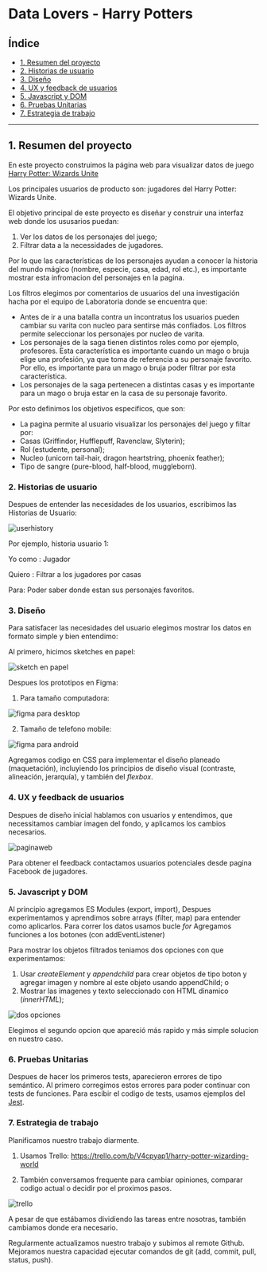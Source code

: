 # Data Lovers - Harry Potters

## Índice

* [1. Resumen del proyecto](#1-resumen-del-proyecto)
* [2. Historias de usuario](#2-historias-de-usuario)
* [3. Diseño](#3-diseño)
* [4. UX y feedback de usuarios](#4-UX-y-feedback-de-usuarios)
* [5. Javascript y DOM](#5-Javascript-y-DOM)
* [6. Pruebas Unitarias](#6-pruebas-Unitarias)
* [7. Estrategia de trabajo](#7-estrategia-de-trabajo)

***

## 1. Resumen del proyecto

En este proyecto construimos la página web para visualizar datos de juego [Harry Potter: Wizards Unite](https://www.wizardingworld.com)

Los principales usuarios de producto son: jugadores del Harry Potter: Wizards Unite.


El objetivo principal de este proyecto es diseñar y construir una interfaz web donde los ususarios puedan:
1) Ver los datos de los personajes del juego;
2) Filtrar data a la necessidades de jugadores.


Por lo que las características de los personajes ayudan a conocer la historia del mundo mágico (nombre, especie, casa, edad, rol etc.), es importante mostrar esta infromacion del personajes en la pagina.

Los filtros elegimos por comentarios de usuarios del una investigación hacha por el equipo de Laboratoria donde se encuentra que:
- Antes de ir a una batalla contra un incontratus los usuarios pueden cambiar su varita con nucleo para sentirse más confiados. Los filtros permite seleccionar los personajes por nucleo de varita. 
- Los personajes de la saga tienen distintos roles como por ejemplo, profesores. Esta característica es importante cuando un mago o bruja elige una profesión, ya que toma de referencia a su personaje favorito. Por ello, es importante para un mago o bruja poder filtrar por esta característica.
- Los personajes de la saga pertenecen a distintas casas y es importante para un mago o bruja estar en la casa de su personaje favorito.

Por esto definimos los objetivos especificos, que son:
- La pagina permite al usuario visualizar los personajes del juego y filtar por:
- Casas (Griffindor, Hufflepuff, Ravenclaw, Slyterin);
- Rol (estudente, personal);
- Nucleo (unicorn tail-hair, dragon heartstring, phoenix feather);
- Tipo de sangre (pure-blood, half-blood, muggleborn).


### 2. Historias de usuario

Despues de entender las necesidades de los usuarios, escribimos las Historias de Usuario:

![userhistory](https://github.com/ievastumpe/SCL012-data-lovers/blob/master/src/historiasDeUsuario.png?raw=true) 

Por ejemplo, historia usuario 1:

Yo como : Jugador

Quiero : Filtrar a los jugadores por casas

Para: Poder saber donde estan sus personajes favoritos.


### 3. Diseño

Para satisfacer las necesidades del usuario elegimos mostrar los datos en formato simple y bien entendimo:

Al primero, hicimos sketches en papel:

![sketch en papel](https://github.com/ievastumpe/SCL012-data-lovers/blob/master/src/scketch.png?raw=true)

Despues los prototipos en Figma:

1) Para tamaño computadora:

![figma para desktop](https://raw.githubusercontent.com/ievastumpe/SCL012-data-lovers/master/src/Figma_Desktop.png)

2) Tamaño de telefono mobile:

![figma para android](https://github.com/ievastumpe/SCL012-data-lovers/blob/master/src/prototipoParaAndroid.png?raw=true)

Agregamos codigo en CSS para implementar el diseño planeado (maquetación), incluyiendo los principios de diseño visual (contraste, alineación, jerarquía), y también del _flexbox_.

### 4. UX y feedback de usuarios

Despues de diseño inicial hablamos con usuarios y entendimos, que necessitamos cambiar imagen del fondo, y aplicamos los cambios necesarios. 

![paginaweb](https://github.com/ievastumpe/SCL012-data-lovers/blob/master/src/paginaweb.png?raw=true)

Para obtener el feedback contactamos usuarios potenciales desde pagina Facebook de jugadores. 

### 5. Javascript y DOM

Al principio agregamos ES Modules (export, import), 
Despues experimentamos y aprendimos sobre arrays (filter, map) para entender como aplicarlos. 
Para correr los datos usamos bucle _for_ 
Agregamos funciones a los botones (con addEventListener)

Para mostrar los objetos filtrados teniamos dos opciones con que experimentamos:
1) Usar _createElement_ y _appendchild_ para crear objetos de tipo boton y agregar imagen y nombre al este objeto usando appendChild;
o
2) Mostrar las imagenes y texto seleccionado con HTML dinamico (_innerHTML_);

![dos opciones](https://github.com/ievastumpe/SCL012-data-lovers/blob/master/src/dos%20opciones.png?raw=true)

Elegimos el segundo opcion que apareció más rapido y más simple solucion en nuestro caso. 


### 6. Pruebas Unitarias

Despues de hacer los primeros tests, aparecieron errores de tipo semántico. 
Al primero corregimos estos errores para poder continuar con tests de funciones. 
Para escibir el codigo de tests, usamos ejemplos del [Jest](https://jestjs.io/docs/en/using-matchers/).

### 7. Estrategia de trabajo


Planificamos nuestro trabajo diarmente. 
1) Usamos Trello: https://trello.com/b/V4cpyap1/harry-potter-wizarding-world

2) También conversamos frequente para cambiar opiniones, comparar codigo actual o decidir por el proximos pasos. 

![trello](https://github.com/ievastumpe/SCL012-data-lovers/blob/master/src/trello.png?raw=true)

A pesar de que estábamos dividiendo las tareas entre nosotras, también cambiamos donde era necesario.


Regularmente actualizamos nuestro trabajo y subimos al remote Github. 
Mejoramos nuestra capacidad ejecutar comandos de git (add, commit, pull, status, push).




